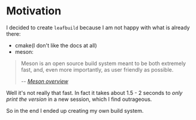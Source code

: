 # Motivation

I decided to create `leafbuild` because I am not happy with what
is already there:
- cmake(I don't like the docs at all)
- meson:
> Meson is an open source build system meant to be both extremely fast, and,
>even more importantly, as user friendly as possible.
>
> -- <cite><a href="https://mesonbuild.com/index.html#overview">Meson overview</a></cite>

Well it's not really that fast. In fact it takes about 1.5 - 2 seconds to
*only print the version* in a new session, which I find outrageous.

So in the end I ended up creating my own build system.